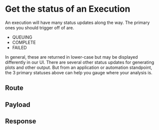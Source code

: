 <script setup>
import DisplayRoutes from '/docs/components/DisplayRoutes.vue'
import CodeBlock from '/docs/components/CodeBlock.vue'
</script>

# Get the status of an Execution

An execution will have many status updates along the way.  The primary ones you should trigger off of are.

- QUEUING
- COMPLETE
- FAILED


In general, these are returned in lower-case but may be displayed differently in our UI.
There are several other status updates for generating plots and other output.  But from an application or automation standpoint, the 3 primary statuses above can help you gauge where your analysis is.

## Route
<DisplayRoutes :route-id="['get_status']" :columns-to-show="['path', 'method_type']" />

## Payload

## Response